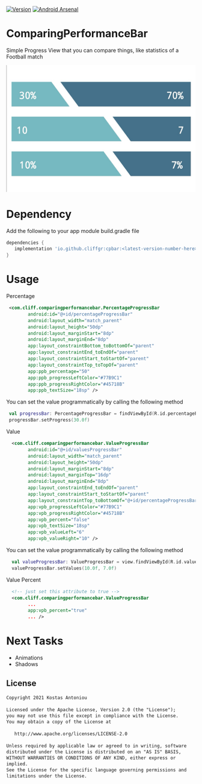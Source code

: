 [![Version](https://img.shields.io/badge/Version-1.1.3-<COLOR>.svg)](https://shields.io/)
[![Android Arsenal](https://img.shields.io/badge/Android%20Arsenal-Comparing%20Performance%20Bar-brightgreen.svg?style=flat)](https://android-arsenal.com/details/1/8242)

# ComparingPerformanceBar
Simple Progress View that you can compare things, like statistics of a Football match

![image](art/preview.jpg)


# Dependency

Add the following to your app module build.gradle file
```gradle
dependencies {
   implementation 'io.github.cliffgr:cpbar:<latest-version-number-here>'
}
```

# Usage

Percentage

```xml
 <com.cliff.comparingperformancebar.PercentageProgressBar
        android:id="@+id/percentageProgressBar"
        android:layout_width="match_parent"
        android:layout_height="50dp"
        android:layout_marginStart="8dp"
        android:layout_marginEnd="8dp"
        app:layout_constraintBottom_toBottomOf="parent"
        app:layout_constraintEnd_toEndOf="parent"
        app:layout_constraintStart_toStartOf="parent"
        app:layout_constraintTop_toTopOf="parent"
        app:ppb_percentage="50"
        app:ppb_progressLeftColor="#77B9C1"
        app:ppb_progressRightColor="#45718B"
        app:ppb_textSize="18sp" />
```



You can set the value programmatically by calling the following method

```kotlin
 val progressBar: PercentageProgressBar = findViewById(R.id.percentageProgressBar)
 progressBar.setProgress(30.0f)
```

Value

```xml
  <com.cliff.comparingperformancebar.ValueProgressBar
        android:id="@+id/valuesProgressBar"
        android:layout_width="match_parent"
        android:layout_height="50dp"
        android:layout_marginStart="8dp"
        android:layout_marginTop="16dp"
        android:layout_marginEnd="8dp"
        app:layout_constraintEnd_toEndOf="parent"
        app:layout_constraintStart_toStartOf="parent"
        app:layout_constraintTop_toBottomOf="@+id/percentageProgressBar"
        app:vpb_progressLeftColor="#77B9C1"
        app:vpb_progressRightColor="#45718B"
        app:vpb_percent="false"
        app:vpb_textSize="18sp"
        app:vpb_valueLeft="6"
        app:vpb_valueRight="10" />
```

You can set the value programmatically by calling the following method

```kotlin
  val valueProgressBar: ValueProgressBar = view.findViewById(R.id.valuesProgressBar)
  valueProgressBar.setValues(10.0f, 7.0f)
```

Value Percent

```xml
  <!-- just set this attribute to true -->
  <com.cliff.comparingperformancebar.ValueProgressBar
        ...
        app:vpb_percent="true"
        ... />
```

# Next Tasks

 * Animations
 * Shadows
 


License
--------


    Copyright 2021 Kostas Antoniou

    Licensed under the Apache License, Version 2.0 (the "License");
    you may not use this file except in compliance with the License.
    You may obtain a copy of the License at

       http://www.apache.org/licenses/LICENSE-2.0

    Unless required by applicable law or agreed to in writing, software
    distributed under the License is distributed on an "AS IS" BASIS,
    WITHOUT WARRANTIES OR CONDITIONS OF ANY KIND, either express or implied.
    See the License for the specific language governing permissions and
    limitations under the License.
